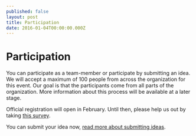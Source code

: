 ```yaml
---
published: false
layout: post
title: Participation
date: 2016-01-04T00:00:00.000Z
---
```


# Participation
You can participate as a team-member or participate by submitting an idea. We will accept a maximum of 100 people from across the organization for this event. Our goal is that the participants come from all parts of the organization. More information about this process will be available at a later stage.

Official registration will open in February. Until then, please help us out by taking [this survey](#).

You can submit your idea now, [read more about submitting ideas](/2016/01/04/ideas).
